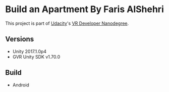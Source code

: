 # Build an Apartment By Faris AlShehri

This project is part of [Udacity](https://www.udacity.com "Udacity - Be in demand")'s [VR Developer Nanodegree](https://www.udacity.com/course/vr-developer-nanodegree--nd017).

## Versions
- Unity 2017.1.0p4
- GVR Unity SDK v1.70.0

## Build
- Android